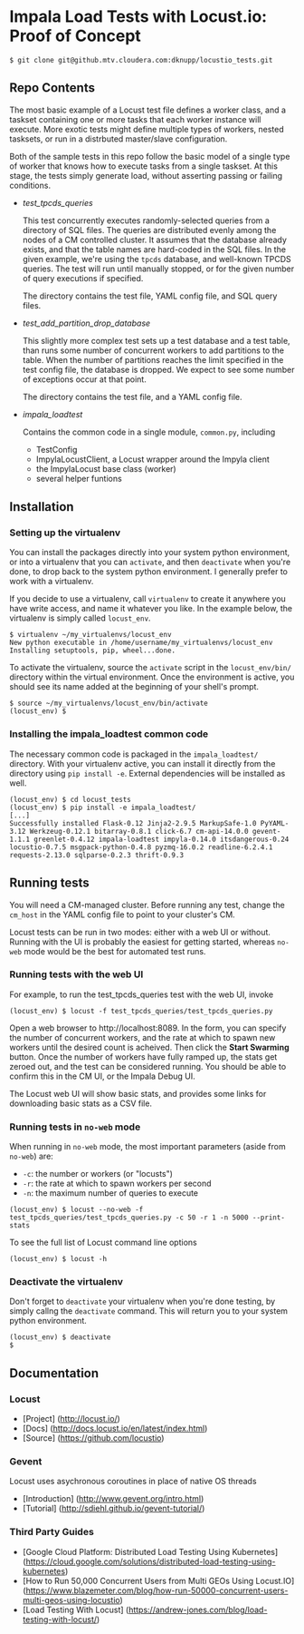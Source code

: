 # Impala Load Tests with Locust.io: Proof of Concept

```
$ git clone git@github.mtv.cloudera.com:dknupp/locustio_tests.git
```

## Repo Contents

The most basic example of a Locust test file defines a worker class, and a
taskset containing one or more tasks that each worker instance will execute.
More exotic tests might define multiple types of workers, nested tasksets,
or run in a distrbuted master/slave configuration.

Both of the sample tests in this repo follow the basic model of a single type
of worker that knows how to execute tasks from a single taskset. At this stage,
the tests simply generate load, without asserting passing or failing conditions.

* _test_tpcds_queries_

  This test concurrently executes randomly-selected queries from a directory of
  SQL files. The queries are distributed evenly among the nodes of a CM
  controlled cluster. It assumes that the database already exists, and that the
  table names are hard-coded in the SQL files. In the given example, we're
  using the ```tpcds``` database, and well-known TPCDS queries. The test will
  run until manually stopped, or for the given number of query executions
  if specified.

  The directory contains the test file, YAML config file, and SQL query files.

* _test_add_partition_drop_database_

  This slightly more complex test sets up a test database and a test table,
  than runs some number of concurrent workers to add partitions to the table.
  When the number of partitions reaches the limit specified in the test config
  file, the database is dropped. We expect to see some number of exceptions
  occur at that point.

  The directory contains the test file, and a YAML config file.

* _impala_loadtest_

  Contains the common code in a single module, ```common.py```, including

  * TestConfig
  * ImpylaLocustClient, a Locust wrapper around the Impyla client
  * the ImpylaLocust base class (worker)
  * several helper funtions

## Installation

### Setting up the virtualenv

You can install the packages directly into your system python environment, or
into a virtualenv that you can ```activate```, and then ```deactivate``` when
you're done, to drop back to the system python environment. I generally prefer
to work with a virtualenv.

If you decide to use a virtualenv, call ```virtualenv``` to create it anywhere
you have write access, and name it whatever you like. In the example below, the
virtualenv is simply called ```locust_env```.

```
$ virtualenv ~/my_virtualenvs/locust_env
New python executable in /home/username/my_virtualenvs/locust_env
Installing setuptools, pip, wheel...done.
```

To activate the virtualenv, source the ```activate``` script in the
```locust_env/bin/``` directory within the virtual environment. Once the
environment is active, you should see its name added at the beginning of your
shell's prompt.

```
$ source ~/my_virtualenvs/locust_env/bin/activate
(locust_env) $
```

### Installing the impala_loadtest common code

The necessary common code is packaged in the ```impala_loadtest/``` directory.
With your virtualenv active, you can install it directly from the directory
using ```pip install -e```. External dependencies will be installed as well.

```
(locust_env) $ cd locust_tests
(locust_env) $ pip install -e impala_loadtest/
[...]
Successfully installed Flask-0.12 Jinja2-2.9.5 MarkupSafe-1.0 PyYAML-3.12 Werkzeug-0.12.1 bitarray-0.8.1 click-6.7 cm-api-14.0.0 gevent-1.1.1 greenlet-0.4.12 impala-loadtest impyla-0.14.0 itsdangerous-0.24 locustio-0.7.5 msgpack-python-0.4.8 pyzmq-16.0.2 readline-6.2.4.1 requests-2.13.0 sqlparse-0.2.3 thrift-0.9.3
```

## Running tests

You will need a CM-managed cluster. Before running any test, change the
```cm_host``` in the YAML config file to point to your cluster's CM.

Locust tests can be run in two modes: either with a web UI or without. Running
with the UI is probably the easiest for getting started, whereas ```no-web```
mode would be the best for automated test runs.

### Running tests with the web UI

For example, to run the test_tpcds_queries test with the web UI, invoke

```
(locust_env) $ locust -f test_tpcds_queries/test_tpcds_queries.py
```

Open a web browser to http://localhost:8089. In the form, you can specify the
number of concurrent workers, and the rate at which to spawn new workers until
the desired count is acheived. Then click the __Start Swarming__ button. Once
the number of workers have fully ramped up, the stats get zeroed out, and the
test can be considered running. You should be able to confirm this in the CM UI,
or the Impala Debug UI.

The Locust web UI will show basic stats, and provides some links for
downloading basic stats as a CSV file.

### Running tests in ```no-web``` mode

When running in ```no-web``` mode, the most important parameters (aside from
```no-web```) are:

* ```-c```: the number or workers (or "locusts")
* ```-r```: the rate at which to spawn workers per second
* ```-n```: the maximum number of queries to execute

```
(locust_env) $ locust --no-web -f test_tpcds_queries/test_tpcds_queries.py -c 50 -r 1 -n 5000 --print-stats
```

To see the full list of Locust command line options

```
(locust_env) $ locust -h
```

### Deactivate the virtualenv

Don't forget to ```deactivate``` your virtualenv when you're done testing, by
simply callng the ```deactivate``` command. This will return you to your system
python environment.

```
(locust_env) $ deactivate
$
```

## Documentation

### Locust

* [Project] (http://locust.io/)
* [Docs] (http://docs.locust.io/en/latest/index.html)
* [Source] (https://github.com/locustio)

### Gevent

Locust uses asychronous coroutines in place of native OS threads

* [Introduction] (http://www.gevent.org/intro.html)
* [Tutorial] (http://sdiehl.github.io/gevent-tutorial/)

### Third Party Guides

* [Google Cloud Platform: Distributed Load Testing Using Kubernetes] (https://cloud.google.com/solutions/distributed-load-testing-using-kubernetes)
* [How to Run 50,000 Concurrent Users from Multi GEOs Using Locust.IO] (https://www.blazemeter.com/blog/how-run-50000-concurrent-users-multi-geos-using-locustio)
* [Load Testing With Locust] (https://andrew-jones.com/blog/load-testing-with-locust/)
